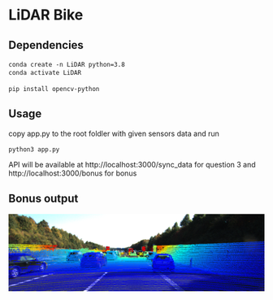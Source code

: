 # LiDAR Bike

## Dependencies

```
conda create -n LiDAR python=3.8
conda activate LiDAR

pip install opencv-python
```

## Usage

copy app.py to the root foldler with given sensors data and run

```
python3 app.py
```

API will be available at http://localhost:3000/sync_data for question 3 and http://localhost:3000/bonus for bonus

## Bonus output

![](./0000000002.png)
